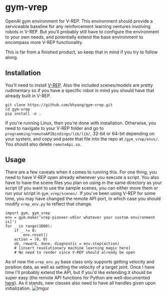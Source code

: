 # gym-vrep
OpenAI gym environment for V-REP. This environment should provide a serviceable baseline for any reinforcement learning ventures involving robots in V-REP. But you'll probably still have to configure the environment to your own needs, and potentially extend the base environment to encompass more V-REP functionality.

This is far from a finished product, so keep that in mind if you try to follow along.

## Installation
You'll need to install [V-REP](http://www.coppeliarobotics.com/downloads.html). Also the included scenes/models are pretty rudimentary so if you have a specific robot in mind you should have that already built in V-REP.
```
git clone https://github.com/bhyang/gym-vrep.git
cd gym-vrep
pip install -e .
```
If you're running Linux, then you're done with installation. Otherwise, you need to navigate to your V-REP folder and go to `programming/remoteAPIBindings/lib/lib/`, 32-bit or 64-bit depending on your system, and copy and paste that file into the repo at `/gym_vrep/envs/`. You should also delete `remoteApi.so`.

## Usage
There are a few caveats when it comes to running this. For one thing, you need to have V-REP open already whenever you execute a script. You also have to have the scene files you plan on using in the same directory as your script (if you want to use the sample scenes, you can either move them or run your script in `gym_vrep/scenes/`. If you've been using V-REP for some time, you may have changed the remote API port, in which case you should modify `vrep_env.py` to reflect that change.
```
import gym, gym_vrep
env = gym.make('vrep-pioneer-v0[or whatever your custom environment is]')
for _ in range(1000):
    if _ != 0:
        env.reset()
    action = (0, 0)
    ob, reward, done, diagnostic = env.step(action)
    # [insert revolutionary machine learning magic here]
    # No need to render since V-REP should already be open    
```
As of now the `vrep_env.py` base class only supports getting velocity and position data, as well as setting the velocity of a target joint. Once I have time I'll probably extend the API, but if you'd like extending it should be super easy (the remote API functions for Python are well-documented [here](http://www.coppeliarobotics.com/helpFiles/en/remoteApiFunctionsPython.htm)). As it stands, new classes also need to have all handles given upon initialization.
![Imgur](http://i.imgur.com/dXMaIRp.png)
